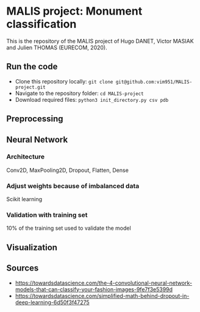 # MALIS project: Monument classification

This is the repository of the MALIS project of Hugo DANET, Victor MASIAK and Julien THOMAS (EURECOM, 2020).

## Run the code

* Clone this repository locally: `git clone git@github.com:vim951/MALIS-project.git`
* Navigate to the repository folder: `cd MALIS-project`
* Download required files: `python3 init_directory.py csv pdb`

## Preprocessing

## Neural Network

### Architecture

Conv2D, MaxPooling2D, Dropout, Flatten, Dense

### Adjust weights because of imbalanced data

Scikit learning

### Validation with training set

10% of the training set used to validate the model

## Visualization

## Sources

* https://towardsdatascience.com/the-4-convolutional-neural-network-models-that-can-classify-your-fashion-images-9fe7f3e5399d
* https://towardsdatascience.com/simplified-math-behind-dropout-in-deep-learning-6d50f3f47275
